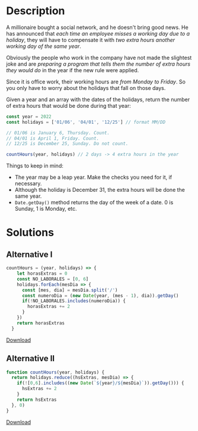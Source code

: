 # Description

A millionaire bought a social network, and he doesn't bring good news. He has announced that *each time an employee misses a working day due to a holiday*, they will have to compensate it with *two extra hours another working day of the same year*.

Obviously the people who work in the company have not made the slightest joke and are *preparing a program that tells them the number of extra hours they would do* in the year if the new rule were applied.

Since it is office work, their working hours are *from Monday to Friday*. So you only have to worry about the holidays that fall on those days.

Given a year and an array with the dates of the holidays, return the number of extra hours that would be done during that year:

```js
const year = 2022
const holidays = ['01/06', '04/01', '12/25'] // format MM/DD

// 01/06 is January 6, Thursday. Count.
// 04/01 is April 1, Friday. Count.
// 12/25 is December 25, Sunday. Do not count.

countHours(year, holidays) // 2 days -> 4 extra hours in the year
```

Things to keep in mind:

- The year may be a leap year. Make the checks you need for it, if necessary.
- Although the holiday is December 31, the extra hours will be done the same year.
- `Date.getDay()` method returns the day of the week of a date. 0 is Sunday, 1 is Monday, etc.

# Solutions

## Alternative I

```js
countHours = (year, holidays) => {
    let horasExtras = 0
    const NO_LABORALES = [0, 6]
    holidays.forEach(mesDia => {
      const [mes, dia] = mesDia.split('/')
      const numeroDia = (new Date(year, (mes - 1), dia)).getDay()
      if(!NO_LABORALES.includes(numeroDia)) {
        horasExtras += 2
      }
    })
    return horasExtras
  }
```
[Download](https://github.com/jpaddeo/tdd-adventjs/2022/challenge02/solution1.js)


## Alternative II

```js
function countHours(year, holidays) {
  return holidays.reduce((hsExtras, mesDia) => {
    if(![0,6].includes((new Date(`${year}/${mesDia}`)).getDay())) {
      hsExtras += 2
    }
    return hsExtras
  }, 0)
}
```
[Download](https://github.com/jpaddeo/tdd-adventjs/2022/challenge02/solution2.js)